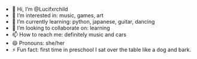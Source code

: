 - 👋 Hi, I’m @Lucifxrchild
- 👀 I’m interested in: music, games, art
- 🌱 I’m currently learning: python, japanese, guitar, dancing
- 💞️ I’m looking to collaborate on: learning
- 📫 How to reach me: definitely music and cars
- 😄 Pronouns: she/her
- ⚡ Fun fact: first time in preschool I sat over the table like a dog and bark.

<!---
Lucifxrchild/Lucifxrchild is a ✨ special ✨ repository because its `README.md` (this file) appears on your GitHub profile.
You can click the Preview link to take a look at your changes.
--->
